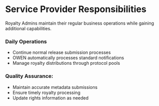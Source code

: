 # Service Provider Responsibilities

Royalty Admins maintain their regular business operations while gaining additional capabilities.

### Daily Operations

* Continue normal release submission processes
* OWEN automatically processes standard notifications
* Manage royalty distributions through protocol pools

### Quality Assurance:

* Maintain accurate metadata submissions
* Ensure timely royalty processing
* Update rights information as needed
